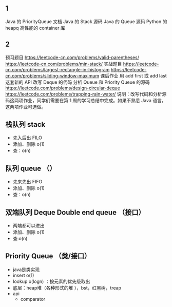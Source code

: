 ## 1
Java 的 PriorityQueue 文档
Java 的 Stack 源码
Java 的 Queue 源码
Python 的 heapq
高性能的 container 库

## 2
预习题目
https://leetcode-cn.com/problems/valid-parentheses/
https://leetcode-cn.com/problems/min-stack/
实战题目
https://leetcode-cn.com/problems/largest-rectangle-in-histogram
https://leetcode-cn.com/problems/sliding-window-maximum
课后作业
用 add first 或 add last 这套新的 API 改写 Deque 的代码
分析 Queue 和 Priority Queue 的源码
https://leetcode.com/problems/design-circular-deque
https://leetcode.com/problems/trapping-rain-water/
说明：改写代码和分析源码这两项作业，同学们需要在第 1 周的学习总结中完成。如果不熟悉 Java 语言，这两项作业可选做。


## 栈队列 stack
- 先入后出 FILO
- 添加、删除 o(1)
- 查：o(n)
## 队列 queue （）
- 先来先出 FIFO
- 添加、删除 o(1)
- 查：o(n)

## 双端队列 Deque Double end queue （接口）
- 两端都可以进出
- 添加、删除 o(1)
- 查:o(n)

## Priority Queue （类/接口）
- java是类实现
- insert o(1)
- lookup o(logn) ：按元素的优先级取出
- 底层：heap堆（各种形式的堆 ），bst，红黑树，treap
- api
  - comparator


